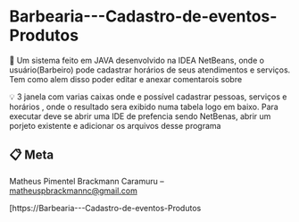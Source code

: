 # Barbearia---Cadastro-de-eventos-Produtos
📜 Um sistema feito em JAVA desenvolvido na IDEA NetBeans, onde o usuário(Barbeiro) pode cadastrar horários de seus atendimentos e serviços. Tem como alem disso poder editar e anexar comentarois sobre

💡  3 janela com varias caixas onde e possível cadastrar pessoas, serviços e horários , onde o resultado sera exibido numa tabela logo em baixo. Para executar deve se abrir uma IDE de prefencia sendo NetBenas, abrir um porjeto existente e adicionar os arquivos desse programa

## 📋 Meta

Matheus Pimentel Brackmann Caramuru –  matheuspbrackmannc@gmail.com


[https://Barbearia---Cadastro-de-eventos-Produtos
